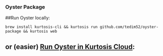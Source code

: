 ### Oyster Package

##Run Oyster locally: 
```
brew install kurtosis-cli && kurtosis run github.com/tedim52/oyster-package && kurtosis web
```

## or (easier) [Run Oyster in Kurtosis Cloud](https://cloud.kurtosis.com/enclave-manager?package-id=github.com%2Ftedim52%2Foyster-package&package-args=eyJlbmNsYXZlTmFtZSI6IiIsInJlc3RhcnRTZXJ2aWNlcyI6dHJ1ZSwiYXJncyI6eyJhcmdzIjoie30ifX0%3D): 
